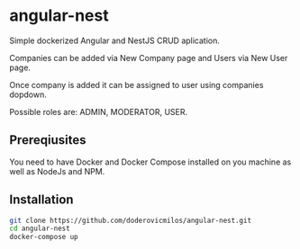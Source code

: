 # angular-nest

Simple dockerized Angular and NestJS CRUD aplication.

Companies can be added via New Company page and Users via New User page.

Once company is added it can be assigned to user using companies dopdown.

Possible roles are: ADMIN, MODERATOR, USER.

## Prereqiusites

You need to have Docker and Docker Compose installed on you machine as well as NodeJs and NPM.

## Installation

```bash
git clone https://github.com/doderovicmilos/angular-nest.git
cd angular-nest
docker-compose up

```

